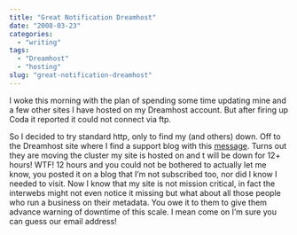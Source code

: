 ```yaml
---
title: "Great Notification Dreamhost"
date: "2008-03-23"
categories:
  - "writing"
tags:
  - "Dreamhost"
  - "hosting"
slug: "great-notification-dreamhost"
---
```


I woke this morning with the plan of spending some time updating mine and a few other sites I have hosted on my Dreamhost account. But after firing up Coda it reported it could not connect via ftp.

So I decided to try standard http, only to find my (and others) down. Off to the Dreamhost site where I find a support blog with this [message](https://www.dreamhoststatus.com/). Turns out they are moving the cluster my site is hosted on and t will be down for 12+ hours! WTF! 12 hours and you could not be bothered to actually let me know, you posted it on a blog that I’m not subscribed too, nor did I know I needed to visit. Now I know that my site is not mission critical, in fact the interwebs might not even notice it missing but what about all those people who run a business on their metadata. You owe it to them to give them advance warning of downtime of this scale. I mean come on I’m sure you can guess our email address!
